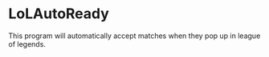 # LoLAutoReady
This program will automatically accept matches when they pop up in league of legends.
